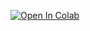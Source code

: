 [![Open In Colab](https://colab.research.google.com/assets/colab-badge.svg)](https://colab.research.google.com/github/Sakura-RaidenMEI/Funsearch_on_flowshop/blob/main/flowshop.ipynb)